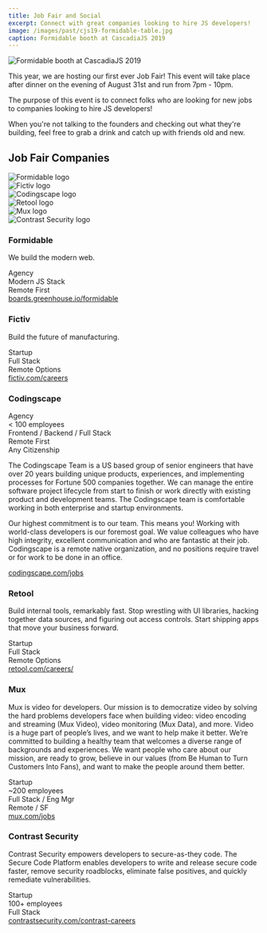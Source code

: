 ```yaml
---
title: Job Fair and Social
excerpt: Connect with great companies looking to hire JS developers!
image: /images/past/cjs19-formidable-table.jpg
caption: Formidable booth at CascadiaJS 2019
---
```

![Formidable booth at CascadiaJS 2019](/images/past/cjs19-formidable-table.jpg)

This year, we are hosting our first ever Job Fair! This event will take place after dinner on the evening of August 31st and run from 7pm - 10pm. 

The purpose of this event is to connect folks who are looking for new jobs to companies looking to hire JS developers! 

When you're not talking to the founders and checking out what they're building, feel free to grab a drink and catch up with friends old and new. 

## Job Fair Companies

<div class="sponsors-grid">
    <div class="sponsored tier">
        <div><img src="/images/sponsors/formidable.svg" alt="Formidable logo"/></div>
        <div><img src="/images/sponsors/fictiv.png" alt="Fictiv logo"/></div>
        <div><img src="/images/sponsors/codingscape.svg" alt="Codingscape logo"/></div>
        <div><img src="/images/sponsors/retool.png" alt="Retool logo"/></div>
        <div><img src="/images/sponsors/mux.png" alt="Mux logo"/></div>
        <div><img src="/images/sponsors/contrast-security.png" alt="Contrast Security logo"/></div>
    </div>
</div>

### Formidable

We build the modern web.

 <div class="topics">
    <div class=js-topic>Agency</div>
    <div class=js-topic>Modern JS Stack</div>
    <div class=js-topic>Remote First</div>
</div>

<div class="cta secondary"><a target="_blank" href="https://boards.greenhouse.io/formidable">boards.greenhouse.io/formidable</a></div>

### Fictiv

Build the future of manufacturing.

 <div class="topics">
    <div class=js-topic>Startup</div>
    <div class=js-topic>Full Stack</div>
    <div class=js-topic>Remote Options</div>
</div>

<div class="cta secondary"><a target="_blank" href="https://www.fictiv.com/careers">fictiv.com/careers</a></div>

### Codingscape

 <div class="topics">
    <div class=js-topic>Agency</div>
    <div class=js-topic>< 100 employees</div>
    <div class=js-topic>Frontend / Backend / Full Stack</div>
    <div class=js-topic>Remote First</div>
    <div class=js-topic>Any Citizenship</div>
</div>

The Codingscape Team is a US based group of senior engineers that have over 20 years building unique products, experiences, and implementing processes for Fortune 500 companies together. We can manage the entire software project lifecycle from start to finish or work directly with existing product and development teams. The Codingscape team is comfortable working in both enterprise and startup environments.

Our highest commitment is to our team. This means you! Working with world-class developers is our foremost goal. We value colleagues who have high integrity, excellent communication and who are fantastic at their job.  Codingscape is a remote native organization, and no positions require travel or for work to be done in an office.  

<div class="cta secondary"><a target="_blank" href="https://codingscape.com/jobs">codingscape.com/jobs</a></div>

### Retool

Build internal tools, remarkably fast. Stop wrestling with UI libraries, hacking together data sources, and figuring out access controls. Start shipping apps that move your business forward.

 <div class="topics">
    <div class=js-topic>Startup</div>
    <div class=js-topic>Full Stack</div>
    <div class=js-topic>Remote Options</div>
</div>

<div class="cta secondary"><a target="_blank" href="https://retool.com/careers/">retool.com/careers/</a></div>

### Mux

Mux is video for developers. Our mission is to democratize video by solving the hard problems developers face when building video: video encoding and streaming (Mux Video), video monitoring (Mux Data), and more. Video is a huge part of people’s lives, and we want to help make it better. We’re committed to building a healthy team that welcomes a diverse range of backgrounds and experiences. We want people who care about our mission, are ready to grow, believe in our values (from Be Human to Turn Customers Into Fans), and want to make the people around them better.

 <div class="topics">
    <div class=js-topic>Startup</div>
    <div class=js-topic>~200 employees</div>
    <div class=js-topic>Full Stack / Eng Mgr</div>
    <div class=js-topic>Remote / SF</div>
</div>

<div class="cta secondary"><a target="_blank" href="https://www.mux.com/jobs">mux.com/jobs</a></div>

### Contrast Security

Contrast Security empowers developers to secure-as-they code. The Secure Code Platform enables developers to write and release secure code faster, remove security roadblocks, eliminate false positives, and quickly remediate vulnerabilities.

 <div class="topics">
    <div class=js-topic>Startup</div>
    <div class=js-topic>100+ employees</div>
    <div class=js-topic>Full Stack</div>
</div>

<div class="cta secondary"><a target="_blank" href="https://www.contrastsecurity.com/contrast-careers">contrastsecurity.com/contrast-careers</a></div>